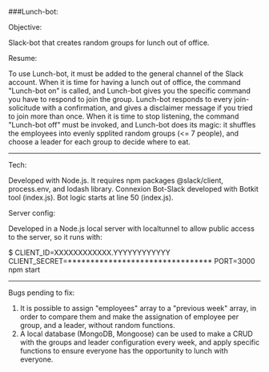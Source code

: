 ###Lunch-bot: 

Objective:

Slack-bot that creates random groups for lunch out of office. 

Resume: 

To use Lunch-bot, it must be added to the general channel of the Slack account. 
When it is time for having a lunch out of office, the command "Lunch-bot on" is called, and Lunch-bot gives you the specific command you have to respond to join the group. 
Lunch-bot responds to every join-solicitude with a confirmation, and gives a disclaimer message if you tried to join more than once. 
When it is time to stop listening, the command "Lunch-bot off" must be invoked, and Lunch-bot does its magic: it shuffles the employees into evenly spplited random groups (<= 7 people), and choose a leader for each group to decide where to eat. 

----------------------------------------------------------------
Tech: 

Developed with Node.js. 
It requires npm packages @slack/client, process.env, and lodash library.
Connexion Bot-Slack developed with Botkit tool (index.js).
Bot logic starts at line 50 (index.js).

Server config: 

Developed in a Node.js local server with localtunnel to allow public access to the server, so it runs with:

$ CLIENT_ID=XXXXXXXXXXXX.YYYYYYYYYYYY CLIENT_SECRET=******************************** PORT=3000 npm start

----------------------------------------------------------------
Bugs pending to fix: 

  1) It is possible to assign "employees" array to a "previous week" array, in order to compare them and make the assignation of employee per group, and a leader, without random functions. 
  2) A local database (MongoDB, Mongoose) can be used to make a CRUD with the groups and leader configuration every week, and apply specific functions to ensure everyone has the opportunity to lunch with everyone. 
